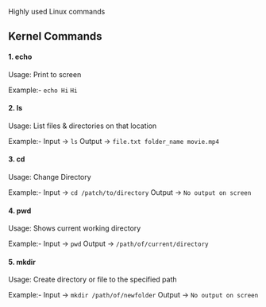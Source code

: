 Highly used Linux commands
## Kernel Commands

#### 1. echo
Usage: Print to screen

Example:-
 `echo Hi`
 `Hi`
#### 2. ls
Usage: List files & directories on that location

Example:-
Input -> `ls`
Output -> `file.txt folder_name movie.mp4`

#### 3. cd
Usage: Change Directory

Example:-
Input -> `cd /patch/to/directory`
Output -> `No output on screen`

#### 4. pwd
Usage: Shows current working directory

Example:-
Input -> `pwd`
Output -> `/path/of/current/directory`

#### 5. mkdir
Usage: Create directory or file to the specified path

Example:-
Input -> `mkdir /path/of/newfolder`
Output -> `No output on screen`

